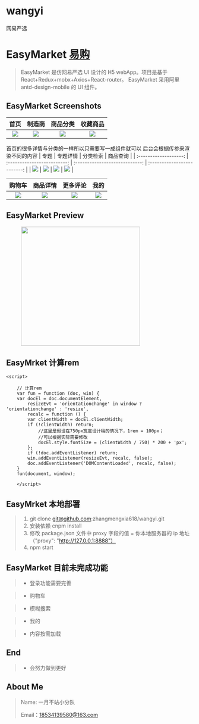 # wangyi
网易严选
# EasyMarket [易购](https://github.com/Peroluo/easyMarketApp)

> ​EasyMarket 是仿网易严选 UI 设计的 H5 webApp。项目是基于 React+Redux+mobx+Axios+React-router。
> ​EasyMarket 采用阿里 antd-design-mobile 的 UI 组件。



## EasyMarket Screenshots

|         首页         |        制造商         |         商品分类         |         收藏商品         |
| :------------------: | :-------------------: | :----------------------: | :----------------------: |
| ![](./imgs/home.png) | ![](./imgs/brand.png) | ![](./imgs/category.png) | ![](./imgs/likeList.png) |
 首页的很多详情与分类的一样所以只需要写一成组件就可以 后台会根据传参来渲染不同的内容
|         专题          |          专题详情           |            分类检索            |          商品查询           |
| :-------------------: | :-------------------------: | :----------------------------: | :-------------------------: |
| ![](./imgs/topic.png) | ![](./imgs/topicDetail.png) | ![](./imgs/categorySearch.png) | ![](./imgs/goodsSearch.png) |
 
  
|        购物车        |          商品详情           |        更多评论         |         我的         |
| :------------------: | :-------------------------: | :---------------------: | :------------------: |
| ![](./imgs/cart.png) | ![](./imgs/goodsDetail.png) | ![](./imgs/comment.png) | ![](./imgs/mine.png) |

## EasyMarket Preview

<figure class="third">
    <img src="./imgs/EasyMarket.gif" width="320"/>
</figure>

## EasyMrket  计算rem
    <script>

        // 计算rem
        var fun = function (doc, win) {
        var docEl = doc.documentElement,
            resizeEvt = 'orientationchange' in window ? 'orientationchange' : 'resize',
            recalc = function () {
            var clientWidth = docEl.clientWidth;
            if (!clientWidth) return;
                //这里是假设在750px宽度设计稿的情况下，1rem = 100px；
                //可以根据实际需要修改
                docEl.style.fontSize = (clientWidth / 750) * 200 + 'px';
            };
            if (!doc.addEventListener) return;
            win.addEventListener(resizeEvt, recalc, false);
            doc.addEventListener('DOMContentLoaded', recalc, false);
        }
        fun(document, window);
        
        </script>

## EasyMrket 本地部署

> 1. git clone git@github.com:zhangmengxia618/wangyi.git
> 2. 安装依赖 cnpm install
> 3. 修改 package.json 文件中 proxy 字段的值 = 你本地服务器的 ip 地址 （"proxy": "http://127.0.0.1:8888"）
> 4. npm start

## EasyMarket 目前未完成功能

> - 登录功能需要完善

> - 购物车

> - 模糊搜索

> - 我的

> - 内容按需加载


## End

> - 会努力做到更好

## About Me

> Name: 一月不站小分队
>
>
> Email：18534139580@163.com
